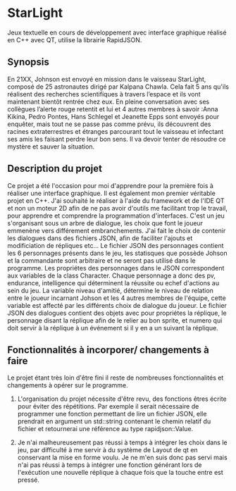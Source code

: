 # StarLight
Jeux textuelle en cours de développement avec interface graphique réalisé en C++ avec QT, utilise la librairie RapidJSON.

## Synopsis 
En 21XX, Johnson est envoyé en mission dans le vaisseau StarLight, composé de 25 astronautes dirigé par Kalpana Chawla. Cela fait 5 ans qu'ils réalisent des recherches scientifiques à travers l’espace et ils vont maintenant bientôt rentrée chez eux. En pleine conversation avec ses collègues l’alerte rouge retentit et lui et 4 autres membres à savoir :Anna Kikina, Pedro Pontes, Hans Schlegel et Jeanette Epps sont envoyés pour enquêter, mais tout ne se passe pas comme prévu, ils découvrent des racines extraterrestres et étranges parcourant tout le vaisseau et infectant ses amis les faisant perdre leur bon sens. Il va devoir tenter de résoudre ce mystère et sauver la situation.   



## Description du projet 

Ce projet a été l'occasion pour moi d'apprendre pour la première fois à réaliser une interface graphique. Il est également mon premier véritable projet en C++. J'ai souhaité le réaliser à l'aide du framework et de l'IDE QT et non un moteur 2D afin de ne pas avoir d'outils me facilitant trop le travail, pour apprendre et comprendre la programmation d'interfaces. C'est un jeu s'organisant sous un arbre de dialogue, les choix que font le joueur emmenène vers différement embranchements. J'ai fait le choix de contenir les dialogues dans des fichiers JSON, afin de faciliter l'ajouts et modificiation de répliques etc... Le fichier JSON des personnages contient les 6 personnages présents dans le jeu, les statisques que possède Johson et la commandante sont arbitraire et ne seront pas utilisé dans le programme. Les propriétes des personnages dans le JSON correspondent aux variables de la class Character. Chaque personnage a donc des pv, endurance, intelligence qui déterminent la réussite ou echef d'actions au sein du jeu. La variable niveau d'amitié, détermine le niveau de relation entre le joueur incarnant Johson et les 4 autres membres de l'équipe, cette variable est affecté par les différents choix de dialogue du joueur. Le fichier JSON des dialogues contient des objets avec pour propriétes la réplique, le personnage disant la réplique afin de le relier au bon sprite, et numero qui doit servir à la réplique à un événement si il y en a un suivant la réplique.

## Fonctionnalités à incorporer/ changements à faire
Le projet étant très loin d'être fini il reste de nombreuses fonctionnalités et changements à opérer sur le programme. 

1. L'organisation du projet nécessite d'être revu, des fonctions êtres écrite pour éviter des répétitions. Par exemple il serait nécessaire de programmer une fonction permettant de lire un fichier JSON, elle prendrait en argument un std::string contenant le chemin relatif du fichier et retournerai une référence au type rapidjson::Value.

2. Je n'ai malheureusement pas réussi à temps à intégrer les choix dans le jeu, par difficulté à me servir à du système de Layout de qt en conservant la mise en forme voulu. Je ne m'en suis donc pas servi mais n'ai pas réussi à temps à intégrer une fonction générant lors de l'exécution une nouvelle réplique à chaque fois que la touche entre est pressé.

